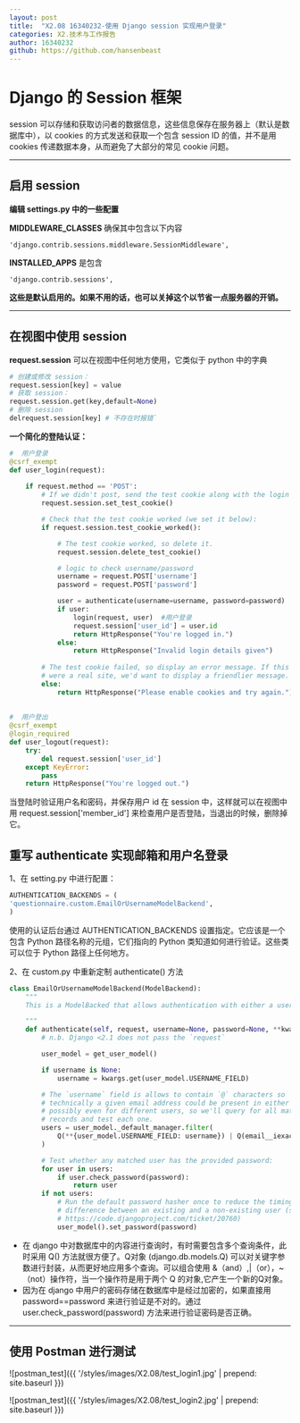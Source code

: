 ```yaml
---
layout: post
title:  "X2.08 16340232-使用 Django session 实现用户登录"
categories: X2.技术与工作报告
author: 16340232
github: https://github.com/hansenbeast
---
```




# Django 的 Session 框架

session 可以存储和获取访问者的数据信息，这些信息保存在服务器上（默认是数据库中），以 cookies 的方式发送和获取一个包含  session ID 的值，并不是用 cookies 传递数据本身，从而避免了大部分的常见 cookie 问题。

------



## 启用 session

**编辑 settings.py 中的一些配置**

**MIDDLEWARE_CLASSES** 确保其中包含以下内容

```
'django.contrib.sessions.middleware.SessionMiddleware',
```

**INSTALLED_APPS** 是包含

```
'django.contrib.sessions',
```

**这些是默认启用的。如果不用的话，也可以关掉这个以节省一点服务器的开销。**

------



## 在视图中使用 session

**request.session** 可以在视图中任何地方使用，它类似于 python 中的字典

```python
# 创建或修改 session：
request.session[key] = value
# 获取 session：
request.session.get(key,default=None)
# 删除 session
delrequest.session[key] # 不存在时报错`
```



**一个简化的登陆认证：**

```python
#  用户登录
@csrf_exempt 
def user_login(request):
    
    if request.method == 'POST':
        # If we didn't post, send the test cookie along with the login form.
        request.session.set_test_cookie()

        # Check that the test cookie worked (we set it below):
        if request.session.test_cookie_worked():

            # The test cookie worked, so delete it.
            request.session.delete_test_cookie()

            # logic to check username/password
            username = request.POST['username']
            password = request.POST['password']

            user = authenticate(username=username, password=password)  #用户验证
            if user:
                login(request, user)  #用户登录
                request.session['user_id'] = user.id
                return HttpResponse("You're logged in.")
            else:
                return HttpResponse("Invalid login details given")
        
        # The test cookie failed, so display an error message. If this
        # were a real site, we'd want to display a friendlier message.
        else:
            return HttpResponse("Please enable cookies and try again.")
        
        
#  用户登出
@csrf_exempt 
@login_required
def user_logout(request):
    try:
        del request.session['user_id']
    except KeyError:
        pass
    return HttpResponse("You're logged out.")
```

当登陆时验证用户名和密码，并保存用户 id 在 session 中，这样就可以在视图中用 request.session['member_id'] 来检查用户是否登陆，当退出的时候，删除掉它。



## 重写 authenticate 实现邮箱和用户名登录

1、在 setting.py 中进行配置：

```python
AUTHENTICATION_BACKENDS = (
'questionnaire.custom.EmailOrUsernameModelBackend',
)
```

使用的认证后台通过 AUTHENTICATION_BACKENDS 设置指定。它应该是一个包含 Python 路径名称的元组，它们指向的 Python 类知道如何进行验证。这些类可以位于 Python 路径上任何地方。



2、在 custom.py 中重新定制 authenticate() 方法

```python
class EmailOrUsernameModelBackend(ModelBackend):
    """
    This is a ModelBacked that allows authentication with either a username or an email address.

    """
    def authenticate(self, request, username=None, password=None, **kwargs):
        # n.b. Django <2.1 does not pass the `request`

        user_model = get_user_model()

        if username is None:
            username = kwargs.get(user_model.USERNAME_FIELD)

        # The `username` field is allows to contain `@` characters so
        # technically a given email address could be present in either field,
        # possibly even for different users, so we'll query for all matching
        # records and test each one.
        users = user_model._default_manager.filter(
            Q(**{user_model.USERNAME_FIELD: username}) | Q(email__iexact=username)
        )

        # Test whether any matched user has the provided password:
        for user in users:
            if user.check_password(password):
                return user
        if not users:
            # Run the default password hasher once to reduce the timing
            # difference between an existing and a non-existing user (see
            # https://code.djangoproject.com/ticket/20760)
            user_model().set_password(password)
```

- 在 django 中对数据库中的内容进行查询时，有时需要包含多个查询条件，此时采用 Q() 方法就很方便了。Q对象 (django.db.models.Q) 可以对关键字参数进行封装，从而更好地应用多个查询。可以组合使用 &（and）,|（or），~（not）操作符，当一个操作符是用于两个 Q 的对象,它产生一个新的Q对象。
- 因为在 django 中用户的密码存储在数据库中是经过加密的，如果直接用 password==password 来进行验证是不对的。通过 user.check_password(password) 方法来进行验证密码是否正确。

------



## 使用 Postman 进行测试

![postman_test]({{ '/styles/images/X2.08/test_login1.jpg' | prepend: site.baseurl }})

![postman_test]({{ '/styles/images/X2.08/test_login2.jpg' | prepend: site.baseurl }})



